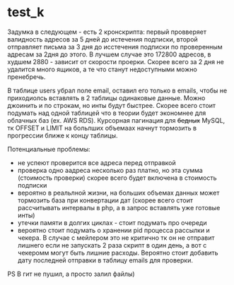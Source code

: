 # test_k

Задумка в следующем - есть 2 кронскрипта: первый провверяет валидность адресов за 5 дней до истечения подписки, второй отправляет письма за 3 дня до исстечения подписки по проверенным адресам за 2дня до этого. В лучшем случае это 172800 адресов, в худшем 2880 - зависит от скорости проерки.
Скорее всего за 2 дня не удалится много ящиков, а те что станут недоступными можно пренебречь. 

В таблице users убрал поле email, оставил его только в emails, чтобы не приходиолсь вставлять в 2 таблицы одинаковые данные. Можно джоинить и по строкам, но инты будут быстрее. Скорее всего стоит подумать над одной таблицей что в теории будет экономнее для облачных баз (ex. AWS RDS).
Курсорная пагинация для ~~бедных~~ MySQL, тк OFFSET и LIMIT на больлших объемаах начнут тормозить в прогрессии ближе к концу таблицы.

Потенциальные проблемы:
- не успеют проверится все адреса перед отправкой
- проверка одно аадреса несколько раз платно, но эта сумма (стоимость проверки) скорее всего будет включена в стоимость подписки
- вероятно в реальлной жизни, на больших объемах данных может тормозить база при конвертации дат (скорее всего стоит рассчитывать интервалы в php, а в запрос вставлять уже готовые инты)
- утечки памяти в долгих циклах - стоит подумать про очереди
- вероятно стоит подумать о хранении pid процесса рассылки и чекера. В случае с мейлером это не критично тк он не отправит лишнего если не запускать 2 раза скрипт в один день, а вот с чекеромм могут быть лишние расходы. Вероятно стоит добавить дату последней отправки в таблицу emails для проверки.

PS В гит не пушил, а просто залил файлы)
